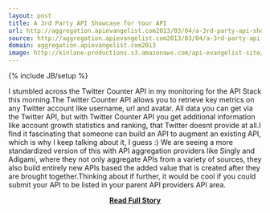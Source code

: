 ```yaml
---
layout: post
title: A 3rd Party API Showcase for Your API
url: http://aggregation.apievangelist.com2013/03/04/a-3rd-party-api-showcase-for-your-api/
source: http://aggregation.apievangelist.com2013/03/04/a-3rd-party-api-showcase-for-your-api/
domain: aggregation.apievangelist.com2013
image: http://kinlane-productions.s3.amazonaws.com/api-evangelist-site/blog/twitter-counter-api-2.png
---
```

{% include JB/setup %}<p>I stumbled across the Twitter Counter API in my monitoring for the API Stack this morning.The Twitter Counter API allows you to retrieve key metrics on any Twitter account like username, url and avatar. All data you can get via the Twitter API, but with Twitter Counter API you get additional information like account growth statistics and ranking, that Twitter doesnt provide at all.I find it fascinating that someone can build an API to augment an existing API, which is why I keep talking about it, I guess :) We are seeing a more standardized version of this with API aggregation providers like Singly and Adigami, where they not only aggregate APIs from a variety of sources, they also build entirely new APIs based the added value that is created after they are brought together.Thinking about if further, it would be cool if you could submit your API to be listed in your parent API providers API area.</p>
<center><p><a href="http://aggregation.apievangelist.com2013/03/04/a-3rd-party-api-showcase-for-your-api/" style='padding:25px; font-sze:18px; font-weight: bold;'>Read Full Story</a></p></center>
